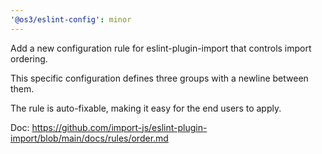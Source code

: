 ```yaml
---
'@os3/eslint-config': minor
---
```


Add a new configuration rule for eslint-plugin-import that controls import ordering.

This specific configuration defines three groups with a newline between them.

The rule is auto-fixable, making it easy for the end users to apply.

Doc: https://github.com/import-js/eslint-plugin-import/blob/main/docs/rules/order.md
